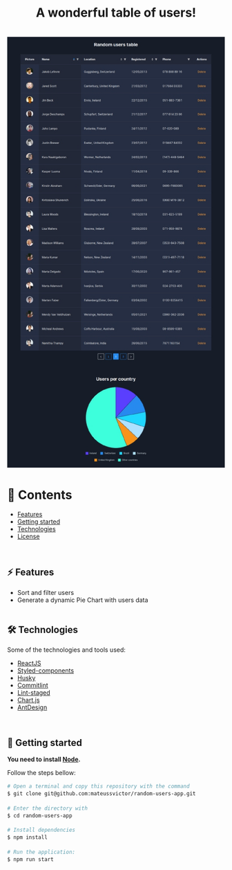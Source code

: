 <h1 align='center'>A wonderful table of users!<h1>

<p align="center">
  <img src="github/table_app.jpg" alt="Users Table App">
</p>

# :pushpin: Contents

- [Features](#zap-features)
- [Getting started](#runner-getting-started)
- [Technologies](#hammer_and_wrench-technologies)
- [License](#closed_book-license)

<br>

## :zap: Features

- Sort and filter users
- Generate a dynamic Pie Chart with users data
<br><br>


## :hammer_and_wrench: Technologies

Some of the technologies and tools used:

- [ReactJS](https://reactjs.org/)
- [Styled-components](https://styled-components.com/)
- [Husky](https://github.com/typicode/husky)
- [Commitlint](https://github.com/conventional-changelog/commitlint)
- [Lint-staged](https://github.com/okonet/lint-staged)
- [Chart.js](https://www.chartjs.org/)
- [AntDesign](https://ant.design/)
<br>

## :runner: Getting started

**You need to install [Node](https://nodejs.org/en/).**

Follow the steps bellow:

```bash
# Open a terminal and copy this repository with the command
$ git clone git@github.com:mateussvictor/random-users-app.git

# Enter the directory with
$ cd random-users-app

# Install dependencies
$ npm install

# Run the application:
$ npm run start

```
